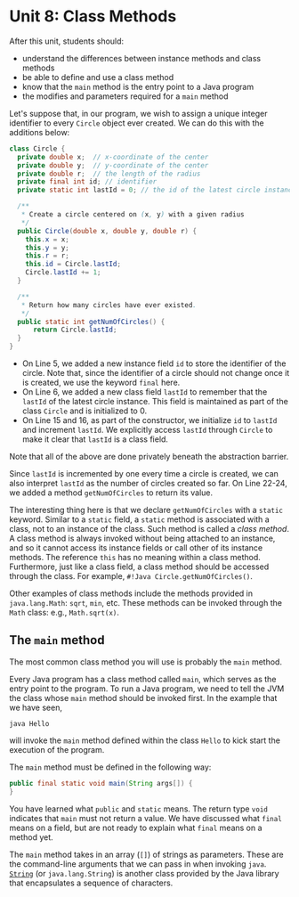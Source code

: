 # Unit 8: Class Methods

After this unit, students should:

- understand the differences between instance methods and class methods
- be able to define and use a class method
- know that the `main` method is the entry point to a Java program 
- the modifies and parameters required for a `main` method

Let's suppose that, in our program, we wish to assign a unique integer identifier to every `Circle` object ever created.  We can do this with the additions below:

```Java hl_lines="5 6 15 16 22 23 24"
class Circle {
  private double x;  // x-coordinate of the center
  private double y;  // y-coordinate of the center
  private double r;  // the length of the radius
  private final int id; // identifier
  private static int lastId = 0; // the id of the latest circle instance

  /**
   * Create a circle centered on (x, y) with a given radius
   */
  public Circle(double x, double y, double r) {
    this.x = x;
    this.y = y;
    this.r = r;
	this.id = Circle.lastId;
	Circle.lastId += 1;
  }

  /**
   * Return how many circles have ever existed.
   */
  public static int getNumOfCircles() {
	  return Circle.lastId;
  }
}
```

- On Line 5, we added a new instance field `id` to store the identifier of the circle.  Note that, since the identifier of a circle should not change once it is created, we use the keyword `final` here.
- On Line 6, we added a new class field `lastId` to remember that the `lastId` of the latest circle instance.  This field is maintained as part of the class `Circle` and is initialized to 0.
- On Line 15 and 16, as part of the constructor, we initialize `id` to `lastId` and increment `lastId`.   We explicitly access `lastId` through `Circle` to make it clear that `lastId` is a class field.

Note that all of the above are done privately beneath the abstraction barrier.

Since `lastId` is incremented by one every time a circle is created, we can also interpret `lastId` as the number of circles created so far.  On Line 22-24, we added a method `getNumOfCircles` to return its value.

The interesting thing here is that we declare `getNumOfCircles` with a `static` keyword.  Similar to a `static` field, a `static` method is associated with a class, not to an instance of the class.  Such method is called a _class method_.  A class method is always invoked without being attached to an instance, and so it cannot access its instance fields or call other of its instance methods.  The reference `this` has no meaning within a class method.  Furthermore, just like a class field, a class method should be accessed through the class.  For example, `#!Java Circle.getNumOfCircles()`.

Other examples of class methods include the methods provided in `java.lang.Math`: `sqrt`, `min`, etc.  These methods can be invoked through the `Math` class: e.g., `Math.sqrt(x)`.

## The `main` method

The most common class method you will use is probably the `main` method.

Every Java program has a class method called `main`, which serves as the entry point to the program.  To run a Java program, we need to tell the JVM the class whose `main` method should be invoked first.  In the example that we have seen,
```
java Hello
```

will invoke the `main` method defined within the class `Hello` to kick start the execution of the program.

The `main` method must be defined in the following way:
```Java
public final static void main(String args[]) {
}
```

You have learned what `public` and `static` means.  The return type `void` indicates that `main` must not return a value.  We have discussed what `final` means on a field, but are not ready to explain what `final` means on a method yet.

The `main` method takes in an array (`[]`) of strings as parameters.  These are the command-line arguments that we can pass in when invoking `java`.  [`String`](https://docs.oracle.com/en/java/javase/11/docs/api/java.base/java/lang/String.html) (or `java.lang.String`) is another class provided by the Java library that encapsulates a sequence of characters.
